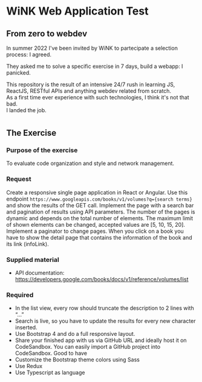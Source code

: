 # WiNK Web Application Test

## From zero to webdev

In summer 2022 I've been invited by WiNK to partecipate a selection process: I agreed.</br>

They asked me to solve a specific exercise in 7 days, build a webapp: I panicked.</br>

This repository is the result of an intensive 24/7 rush in learning JS, ReactJS, RESTful APIs and anything webdev related from scratch.</br>
As a first time ever experience with such technologies, I think it's not that bad.</br>
I landed the job.

#

## The Exercise

### Purpose of the exercise
To evaluate code organization and style and network management.

### Request
Create a responsive single page application in React or Angular.
Use this endpoint `https://www.googleapis.com/books/v1/volumes?q={search terms}` and
show the results of the GET call.
Implement the page with a search bar and pagination of results using API parameters.
The number of the pages is dynamic and depends on the total number of elements.
The maximum limit of shown elements can be changed, accepted values are [5, 10, 15, 20].
Implement a paginator to change pages.
When you click on a book you have to show the detail page that contains the information
of the book and its link (infoLink).

### Supplied material
- API documentation:
https://developers.google.com/books/docs/v1/reference/volumes/list

### Required
-  In the list view, every row should truncate the description to 2 lines with “...”
-  Search is live, so you have to update the results for every new character inserted.
-  Use Bootstrap 4 and do a full responsive layout.
-  Share your finished app with us via GitHub URL and ideally host it on CodeSandbox.
You can easily import a GitHub project into CodeSandbox.
Good to have
-  Customize the Bootstrap theme colors using Sass
-  Use Redux
-  Use Typescript as language